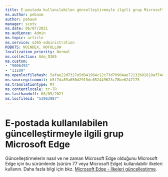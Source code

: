 ```yaml
---
title: E-postada kullanılabilen güncelleştirmeyle ilgili grup Microsoft Edge
ms.author: pebaum
author: pebaum
manager: scotv
ms.date: 06/07/2021
ms.audience: Admin
ms.topic: article
ms.service: o365-administration
ROBOTS: NOINDEX, NOFOLLOW
localization_priority: Normal
ms.collection: Adm_O365
ms.custom:
- "9006493"
- "11109"
ms.openlocfilehash: 5afae22d7327a5d841964c12c73d70904ae72132b82810af74d32fc15ef30d6f
ms.sourcegitcommit: b5f7da89a650d2915dc652449623c78be6247175
ms.translationtype: MT
ms.contentlocale: tr-TR
ms.lasthandoff: 08/05/2021
ms.locfileid: "53963987"
---
```

# <a name="use-update-related-group-policies-available-in-microsoft-edge"></a>E-postada kullanılabilen güncelleştirmeyle ilgili grup Microsoft Edge

Güncelleştirmelerin nasıl ve ne zaman Microsoft Edge olduğunu Microsoft Edge için bu sürümlerde (sürüm 77 veya Microsoft Edge) kullanılabilir ilkeleri kullanın. Daha fazla bilgi için bkz. [Microsoft Edge - İlkeleri güncelleştirme](/DeployEdge/microsoft-edge-update-policies#available-policies).